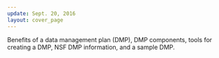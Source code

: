 ```yaml
---
update: Sept. 20, 2016
layout: cover_page
---
```


Benefits of a data management plan (DMP), DMP components, tools for creating a DMP, NSF DMP information, and a sample DMP.
